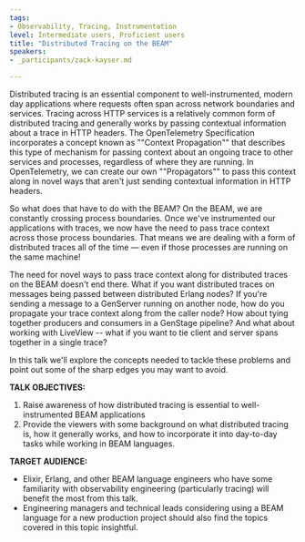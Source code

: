 ```yaml
---
tags:
- Observability, Tracing, Instrumentation
level: Intermediate users, Proficient users
title: "Distributed Tracing on the BEAM"
speakers:
- _participants/zack-kayser.md

---
```

Distributed tracing is an essential component to well-instrumented, modern day applications where requests often span across network boundaries and services. Tracing across HTTP services is a relatively common form of distributed tracing and generally works by passing contextual information about a trace in HTTP headers. The OpenTelemetry Specification incorporates a concept known as ""Context Propagation"" that describes this type of mechanism for passing context about an ongoing trace to other services and processes, regardless of where they are running. In OpenTelemetry, we can create our own ""Propagators"" to pass this context along in novel ways that aren't just sending contextual information in HTTP headers.

So what does that have to do with the BEAM?
On the BEAM, we are constantly crossing process boundaries. Once we've instrumented our applications with traces, we now have the need to pass trace context
across those process boundaries. That means we are dealing with a form of distributed traces all of the time –– even if those processes are running on the same machine!

The need for novel ways to pass trace context along for distributed traces on the BEAM doesn't end there. What if you want distributed traces on messages
being passed between distributed Erlang nodes? If you're sending a message to a GenServer running on another node, how do you propagate your trace context along from the caller node? How about tying together producers and consumers in a GenStage pipeline? And what about working with LiveView -- what if you want to tie client and server spans together in a single trace?

In this talk we'll explore the concepts needed to tackle these problems and point out some of the sharp edges you may want to avoid.

**TALK OBJECTIVES:**
1. Raise awareness of how distributed tracing is essential to well-instrumented BEAM applications
2. Provide the viewers with some background on what distributed tracing is, how it generally works, and how to incorporate it into day-to-day tasks while working in BEAM languages.

**TARGET AUDIENCE:**
- Elixir, Erlang, and other BEAM language engineers who have some familiarity with observability engineering (particularly tracing) will benefit the most from this talk.
- Engineering managers and technical leads considering using a BEAM language for a new production project should also find the topics covered in this topic insightful.
